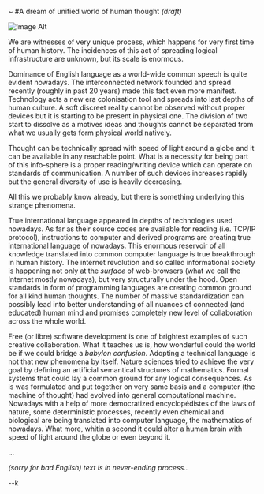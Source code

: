 ~
#A dream of unified world of human thought _(draft)_

![Image Alt](https://i.imgur.com/C13BWrA.png)

We are witnesses of very unique process, which happens for very first time of human history. The incidences of this act of spreading logical infrastructure are unknown, but its scale is enormous.

Dominance of English language as a world-wide common speech is quite evident nowadays. The interconnected network founded and spread recently (roughly in past 20 years) made this fact even more manifest. Technology acts a new era colonisation tool and spreads into last depths of human culture. A soft discreet reality cannot be observed without proper devices but it is starting to be present in physical one. The division of two start to dissolve as a motives ideas and thoughts cannot be separated from what we usually gets form physical world natively.

Thought can be technically spread with speed of light around a globe and it can be available in any reachable point. What is a necessity for being part of this info-sphere is a proper reading/writing device which can operate on standards of communication. A number of such devices increases rapidly but the general diversity of use is heavily decreasing. 

All this we probably know already, but there is something underlying this strange phenomena.

True international language appeared in depths of technologies used nowadays. As far as their source codes are available for reading (i.e. TCP/IP protocol), instructions to computer and derived programs are creating true international language of nowadays. This enormous reservoir of all knowledge translated into common computer language is true breakthrough in human history. The internet revolution and so called informational society is happening not only at the _surface_ of web-browsers (what we call the Internet mostly nowadays), but very structurally under the hood. Open standards in form of programming languages are creating common ground for all kind human thoughts. The number of massive standardization can possibly lead into better understanding of all nuances of connected (and educated) human mind and promises completely new level of collaboration across the whole world.

Free (or libre) software development is one of brightest examples of such creative collaboration. What it teaches us is, how wonderful could the world be if we could bridge a *babylon confusion*. Adopting a technical language is not that new phenomena by itself. Nature sciences tried to achieve the very goal by defining an artificial semantical structures of mathematics. Formal systems that could lay a common ground for any logical consequences. As is was formulated and put together on very same basis and a computer (the machine of thought) had evolved into general computational machine. Nowadays with a help of more democratized encyclopédistes of the laws of nature, some deterministic processes, recently even chemical and biological are being translated into computer language, the mathematics of nowadays. What more, whitin a second it could alter a human brain with speed of light around the globe or even beyond it.


...

_(sorry for bad English) text is in never-ending process.._

--k

<!--
##notes:
- you can program just what you can understand (really?)
- metamorphosis based on context of program (killing machines, art installations, stock-exchange algorithms)
- free culture as a necessity for all the education (free software as a model for all human creation)
- problems of rewards and sustainability of free culture movement (volunteers and philanthropists)
- If there is any unit in informational society it is not _bit_, but *person*.
- more to write..
-->


